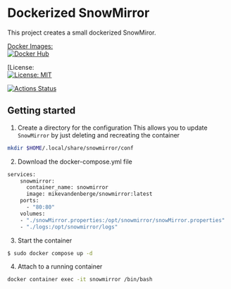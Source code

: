 # Dockerized SnowMirror

This project creates a small dockerized SnowMiror.

[Docker Images:  
    ![Docker Hub](https://shields.io/docker/pulls/mikevandenberge/snowmirror)](https://hub.docker.com/u/mikevandenberge/)
    
[License:  
    [![License: MIT](https://img.shields.io/badge/License-MIT-blue.svg)](https://github.com/mikevdberge/snowmirror-docker/blob/master/LICENSE)
    
[![Actions Status](https://github.com/mikevdberge/snowmirror-docker/workflows/Release%20production%20version/badge.svg)](https://github.com/mikevdberge/snowmirror-docker/actions)    

## Getting started

1. Create a directory for the configuration
This allows you to update `SnowMirror` by just deleting and recreating the container

```bash
mkdir $HOME/.local/share/snowmirror/conf
```

2. Download the docker-compose.yml file
```bash
services:
    snowmirror:
      container_name: snowmirror
      image: mikevandenberge/snowmirror:latest
    ports:
      - "80:80"
    volumes:
    - "./snowMirror.properties:/opt/snowmirror/snowMirror.properties"
    - "./logs:/opt/snowmirror/logs"
```
3. Start the container

```bash
$ sudo docker compose up -d
```

4. Attach to a running container
```bash
docker container exec -it snowmirror /bin/bash
```

